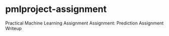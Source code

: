 # pmlproject-assignment
Practical Machine Learning Assignment
Assignment: Prediction Assignment Writeup
